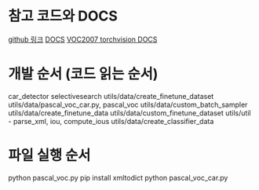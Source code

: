 # 참고 코드와 DOCS
[github 링크](https://github.com/object-detection-algorithm/R-CNN/tree/master/py)
[DOCS](https://r-cnn.readthedocs.io/zh-cn/latest/)
[VOC2007 torchvision DOCS](https://blog.zhujian.life/posts/5a56cd45.html)

# 개발 순서 (코드 읽는 순서)
car_detector
selectivesearch
utils/data/create_finetune_dataset
utils/data/pascal_voc_car.py, pascal_voc
utils/data/custom_batch_sampler
utils/data/create_finetune_data
utils/data/custom_finetune_dataset
utils/util - parse_xml, iou, compute_ious
utils/data/create_classifier_data

# 파일 실행 순서
python pascal_voc.py
pip install xmltodict
python pascal_voc_car.py
